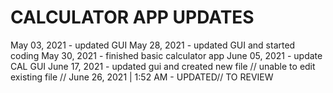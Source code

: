# CALCULATOR APP UPDATES
May 03, 2021 - updated GUI
May 28, 2021 - updated GUI and started coding
May 30, 2021 - finished basic calculator app 
June 05, 2021 - update  CAL GUI 
June 17, 2021 - updated gui and created new file // unable to edit existing file //
June 26, 2021 | 1:52 AM - UPDATED// TO REVIEW   
